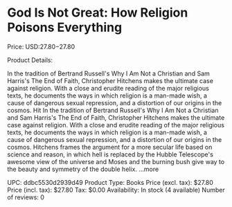 # God Is Not Great: How Religion Poisons Everything

Price: USD:$27.80-$27.80

Product Details:

In the tradition of Bertrand Russell's Why I Am Not a Christian and Sam Harris's The End of Faith, Christopher Hitchens makes the ultimate case against religion. With a close and erudite reading of the major religious texts, he documents the ways in which religion is a man-made wish, a cause of dangerous sexual repression, and a distortion of our origins in the cosmos. Hit In the tradition of Bertrand Russell's Why I Am Not a Christian and Sam Harris's The End of Faith, Christopher Hitchens makes the ultimate case against religion. With a close and erudite reading of the major religious texts, he documents the ways in which religion is a man-made wish, a cause of dangerous sexual repression, and a distortion of our origins in the cosmos. Hitchens frames the argument for a more secular life based on science and reason, in which hell is replaced by the Hubble Telescope's awesome view of the universe and Moses and the burning bush give way to the beauty and symmetry of the double helix. ...more

UPC: ddbc5530d2939d49
Product Type: Books
Price (excl. tax): $27.80
Price (incl. tax): $27.80
Tax: $0.00
Availability: In stock (4 available)
Number of reviews: 0